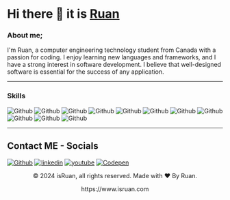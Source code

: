 
#  Hi there 👋 it is [Ruan](https://www.isruan.com/)

<!--
**Ruun/ruun** is a ✨ _special_ ✨ repository because its `README.md` (this file) appears on your GitHub profile.

Here are some ideas to get you started:-->

### About me;
I'm Ruan, a computer engineering technology student from Canada with a passion for coding. I enjoy learning new languages and frameworks, and I have a strong interest in software development. I believe that well-designed software is essential for the success of any application.

<hr>

### Skills

<img alt="Github" src="https://img.shields.io/badge/HTML5-E34F26?style=for-the-badge&logo=html5&logoColor=white" /> <img alt="Github" src="https://img.shields.io/badge/CSS-239120?&style=for-the-badge&logo=css3&logoColor=white" />
<img alt="Github" src="https://img.shields.io/badge/JavaScript-F7DF1E?style=for-the-badge&logo=javascript&logoColor=black" />
<img alt="Github" src="https://img.shields.io/badge/.NET-5C2D91?style=for-the-badge&logo=.net&logoColor=white" />
<img alt="Github" src="https://img.shields.io/badge/C-00599C?style=for-the-badge&logo=c&logoColor=white" />
<img alt="Github" src="https://img.shields.io/badge/C%2B%2B-00599C?style=for-the-badge&logo=c%2B%2B&logoColor=white" />
<img alt="Github" src="https://img.shields.io/badge/Java-ED8B00?style=for-the-badge&logo=java&logoColor=white" />
<img alt="Github" src="https://img.shields.io/badge/PHP-777BB4?style=for-the-badge&logo=php&logoColor=white" />
<img alt="Github" src="https://img.shields.io/badge/R-276DC3?style=for-the-badge&logo=r&logoColor=white" />
<img alt="Github" src="https://img.shields.io/badge/Bootstrap-563D7C?style=for-the-badge&logo=bootstrap&logoColor=white" />
<img alt="Github" src="https://img.shields.io/badge/MySQL-00000F?style=for-the-badge&logo=mysql&logoColor=white" />
<hr>

## Contact ME - Socials

[<img alt="Github" src="https://img.shields.io/badge/GitHub-%2312100E.svg?&style=for-the-badge&logo=Github&logoColor=white" />](https://github.com/ruun) [<img alt="linkedin" src="https://img.shields.io/badge/linkedin-%230077B5.svg?&style=for-the-badge&logo=linkedin&logoColor=white" />](https://www.linkedin.com/in/ruun) [<img alt="youtube" src="https://img.shields.io/badge/YouTube-FF0000?style=for-the-badge&logo=youtube&logoColor=white" />](https://m.youtube.com/@ruav/videos) [<img alt="Codepen" src="https://img.shields.io/badge/Codepen-000000?style=for-the-badge&logo=codepen&logoColor=white" />](https://codepen.io/ruun)

<p align="center"> © 2024 isRuan, all rights reserved. Made with ❤️ By Ruan. </p>
<p align="center">
https://www.isruan.com
</p>
